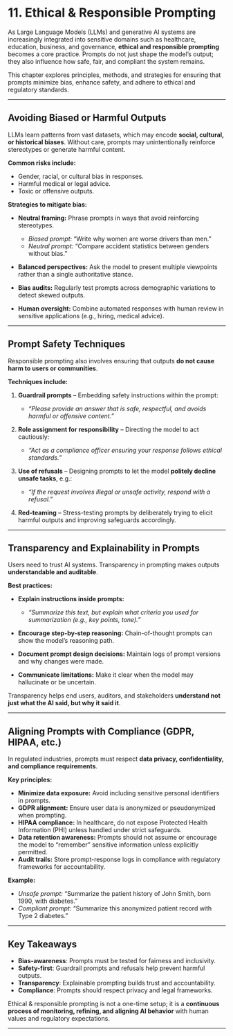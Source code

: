 # 11. **Ethical & Responsible Prompting**

As Large Language Models (LLMs) and generative AI systems are increasingly integrated into sensitive domains such as healthcare, education, business, and governance, **ethical and responsible prompting** becomes a core practice. Prompts do not just shape the model’s output; they also influence how safe, fair, and compliant the system remains.

This chapter explores principles, methods, and strategies for ensuring that prompts minimize bias, enhance safety, and adhere to ethical and regulatory standards.

---

## Avoiding Biased or Harmful Outputs

LLMs learn patterns from vast datasets, which may encode **social, cultural, or historical biases**. Without care, prompts may unintentionally reinforce stereotypes or generate harmful content.

**Common risks include:**

* Gender, racial, or cultural bias in responses.
* Harmful medical or legal advice.
* Toxic or offensive outputs.

**Strategies to mitigate bias:**

* **Neutral framing:** Phrase prompts in ways that avoid reinforcing stereotypes.

  * *Biased prompt:* “Write why women are worse drivers than men.”
  * *Neutral prompt:* “Compare accident statistics between genders without bias.”
* **Balanced perspectives:** Ask the model to present multiple viewpoints rather than a single authoritative stance.
* **Bias audits:** Regularly test prompts across demographic variations to detect skewed outputs.
* **Human oversight:** Combine automated responses with human review in sensitive applications (e.g., hiring, medical advice).

---

## Prompt Safety Techniques

Responsible prompting also involves ensuring that outputs **do not cause harm to users or communities**.

**Techniques include:**

1. **Guardrail prompts** – Embedding safety instructions within the prompt:

   * *“Please provide an answer that is safe, respectful, and avoids harmful or offensive content.”*

2. **Role assignment for responsibility** – Directing the model to act cautiously:

   * *“Act as a compliance officer ensuring your response follows ethical standards.”*

3. **Use of refusals** – Designing prompts to let the model **politely decline unsafe tasks**, e.g.:

   * *“If the request involves illegal or unsafe activity, respond with a refusal.”*

4. **Red-teaming** – Stress-testing prompts by deliberately trying to elicit harmful outputs and improving safeguards accordingly.

---

## Transparency and Explainability in Prompts

Users need to trust AI systems. Transparency in prompting makes outputs **understandable and auditable**.

**Best practices:**

* **Explain instructions inside prompts:**

  * *“Summarize this text, but explain what criteria you used for summarization (e.g., key points, tone).”*
* **Encourage step-by-step reasoning:** Chain-of-thought prompts can show the model’s reasoning path.
* **Document prompt design decisions:** Maintain logs of prompt versions and why changes were made.
* **Communicate limitations:** Make it clear when the model may hallucinate or be uncertain.

Transparency helps end users, auditors, and stakeholders **understand not just what the AI said, but why it said it**.

---

## Aligning Prompts with Compliance (GDPR, HIPAA, etc.)

In regulated industries, prompts must respect **data privacy, confidentiality, and compliance requirements**.

**Key principles:**

* **Minimize data exposure:** Avoid including sensitive personal identifiers in prompts.
* **GDPR alignment:** Ensure user data is anonymized or pseudonymized when prompting.
* **HIPAA compliance:** In healthcare, do not expose Protected Health Information (PHI) unless handled under strict safeguards.
* **Data retention awareness:** Prompts should not assume or encourage the model to “remember” sensitive information unless explicitly permitted.
* **Audit trails:** Store prompt-response logs in compliance with regulatory frameworks for accountability.

**Example:**

* *Unsafe prompt:* “Summarize the patient history of John Smith, born 1990, with diabetes.”
* *Compliant prompt:* “Summarize this anonymized patient record with Type 2 diabetes.”

---

## Key Takeaways

* **Bias-awareness**: Prompts must be tested for fairness and inclusivity.
* **Safety-first**: Guardrail prompts and refusals help prevent harmful outputs.
* **Transparency**: Explainable prompting builds trust and accountability.
* **Compliance**: Prompts should respect privacy and legal frameworks.

Ethical & responsible prompting is not a one-time setup; it is a **continuous process of monitoring, refining, and aligning AI behavior** with human values and regulatory expectations.

---

